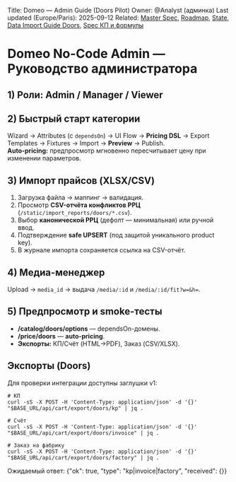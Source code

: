 Title: Domeo — Admin Guide (Doors Pilot)
Owner: @Analyst (админка)
Last updated (Europe/Paris): 2025-09-12
Related: [Master Spec](./master_spec.md), [Roadmap](./roadmap.md), [State](./state.md),
         [Data Import Guide Doors](./data_import_guide_doors.md), [Spec КП и формулы](./spec_kp_formulas.md)

# Domeo No-Code Admin — Руководство администратора

## 1) Роли: Admin / Manager / Viewer

## 2) Быстрый старт категории
Wizard → Attributes (с `dependsOn`) → UI Flow → **Pricing DSL** → Export Templates → Fixtures → Import → **Preview** → Publish.  
**Auto-pricing:** предпросмотр мгновенно пересчитывает цену при изменении параметров.

## 3) Импорт прайсов (XLSX/CSV)
1) Загрузка файла → маппинг → валидация.  
2) Просмотр **CSV-отчёта конфликтов РРЦ** (`/static/import_reports/doors/*.csv`).  
3) Выбор **канонической РРЦ** (дефолт — минимальная) или ручной ввод.  
4) Подтверждение **safe UPSERT** (под защитой уникального product key).  
5) В журнале импорта сохраняется ссылка на CSV-отчёт.

## 4) Медиа-менеджер
Upload → `media_id` → выдача `/media/:id` и `/media/:id/fit?w=&h=`.

## 5) Предпросмотр и smoke-тесты
- **/catalog/doors/options** — dependsOn-домены.  
- **/price/doors** — **auto-pricing**.  
- **Экспорты:** КП/Счёт (HTML→PDF), Заказ (CSV/XLSX).

## Экспорты (Doors)

Для проверки интеграции доступны заглушки v1:

    # КП
    curl -sS -X POST -H 'Content-Type: application/json' -d '{}' "$BASE_URL/api/cart/export/doors/kp" | jq .

    # Счёт
    curl -sS -X POST -H 'Content-Type: application/json' -d '{}' "$BASE_URL/api/cart/export/doors/invoice" | jq .

    # Заказ на фабрику
    curl -sS -X POST -H 'Content-Type: application/json' -d '{}' "$BASE_URL/api/cart/export/doors/factory" | jq .

Ожидаемый ответ:
    {"ok": true, "type": "kp|invoice|factory", "received": {}}
